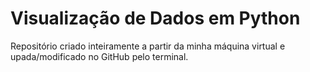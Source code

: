 # Visualização de Dados em Python
Repositório criado inteiramente a partir da minha máquina virtual e upada/modificado no GitHub pelo terminal. 



